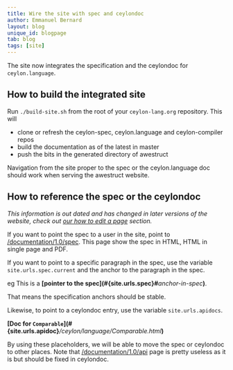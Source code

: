 ```yaml
---
title: Wire the site with spec and ceylondoc 
author: Emmanuel Bernard
layout: blog
unique_id: blogpage
tab: blog
tags: [site]
---
```

The site now integrates the specification and the ceylondoc for `ceylon.language`.

## How to build the integrated site

Run `./build-site.sh` from the root of your `ceylon-lang.org` repository.
This will 

- clone or refresh the ceylon-spec, ceylon.language and ceylon-compiler
repos 
- build the documentation as of the latest in master
- push the bits in the generated directory of awestruct

Navigation from the site proper to the spec or the ceylon.language doc should work
when serving the awestruct website.

## How to reference the spec or the ceylondoc

_This information is out dated and has changed in later versions of the website, check out [our how to edit a page](/code/website/edit-page/#documentation_section) section._

If you want to point the spec to a user in the site, point to [/documentation/1.0/spec](/documentation/1.0spec).
This page show the spec in HTML, HTML in single page and PDF.

If you want to point to a specific paragraph in the spec, use the variable `site.urls.spec.current` and
the anchor to the paragraph in the spec.

eg This is a **\[**pointer to the spec**\](\#{site.urls.spec}#**_anchor-in-spec_**)**.

That means the specification anchors should be stable.

Likewise, to point to a ceylondoc entry, use the variable `site.urls.apidocs`.   

**\[**Doc for `Comparable`**\](\#{site.urls.apidoc}**_/ceylon/language/Comparable.html_**)**

By using these placeholders, we will be able to move the spec or ceylondoc to other places.
Note that [/documentation/1.0/api](/documentation/1.0/api) page is pretty useless as it is but
should be fixed in ceylondoc.

